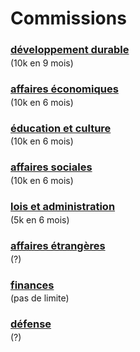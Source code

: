 Commissions
===========

### [développement durable](developpement-durable.md)
(10k en 9 mois)
### [affaires économiques](affaires-economiques.md)
(10k en 6 mois)
### [éducation et culture](education-culture.md)
(10k en 6 mois)
### [affaires sociales](affaires-sociales.md)
(10k en 6 mois)
### [lois et administration](lois.md)
(5k en 6 mois)
### [affaires étrangères](affaires-etrangeres.md)
(?)
### [finances](finances.md)
(pas de limite)
### [défense](defense.md)
(?)

<style>
h3 { margin-bottom: -.7rem; }
</style>
